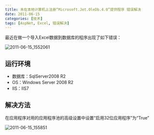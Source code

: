 ```yaml
---
title: 未在本地计算机上注册“Microsoft.Jet.OleDb.4.0”提供程序 错误解决
date: 2011-06-15
categories: [技术]
tags: [AspNet, Excel, 错误解决]
---
```


最近在做一个导入Excel数据到数据库的程序出现了如下错误：

![2011-06-15_1552061](https://cdn.jsdelivr.net/gh/oec2003/hblog-images/img/202201301558041.png)

## 运行环境

* 数据库：SqlServer2008 R2
* OS：Windows Server 2008 R2
* IIS：IIS7

## 解决方法

在应用程序对用的应用程序池的高级设置中设置“启用32位应用程序”为“True”

![2011-06-15_155851](https://cdn.jsdelivr.net/gh/oec2003/hblog-images/img/202201301558286.png)

